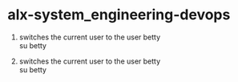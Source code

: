 # alx-system_engineering-devops

1) switches the current user to the user betty
<br>su betty<br>

2) switches the current user to the user betty
<br>su betty<br>

